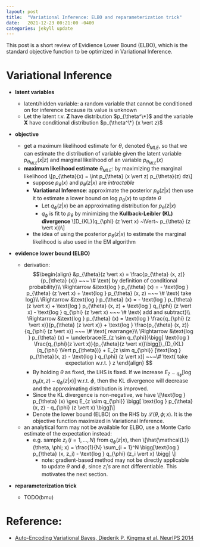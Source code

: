 ```yaml
---
layout: post
title:  "Variational Inference: ELBO and reparameterization trick"
date:   2021-12-23 00:21:00 -0400
categories: jekyll update
---
```

This post is a short review of Evidience Lower Bound (ELBO), which is the standard objective function to be optimized in Variational Inference.

# Variational Inference
* **latent variables**
	* latent/hidden variable: a random variable that cannot be conditioned on for inference because its value is unknown
	* Let the latent r.v. $\mathbf{Z}$ have distribution $p_{\theta^\*}$ and the variable $\mathbf{X}$ have conditional distribution $p_{\theta^\*} (x \vert z)$
* **objective**
	* get a maximum likelihood estimate for $\theta$, denoted $\theta_{MLE}$, so that we can estimate the distribution of variable given the latent variable $p_{\theta_{MLE}}(x \vert z)$ and marginal likelihood of an variable $p_{\theta_{MLE}}(x)$
	* **maximum likelihood estimate** $\theta_{MLE}$: by maximizing the marginal likelihood
	\\[p_{\theta}(x) = \int p_{\theta} (x \vert z) p_{\theta}(z) dz\\]
		* suppose $p_{\theta} (x)$ and $p_{\theta} (z \vert x)$ are *intractable*
		* **Variational Inference**: approximate the posterior $p_{\theta}(z \vert x)$ then use it to estimate a lower bound on $\text{log } p_{\theta}(x)$ to update $\theta$
			* Let $q_{\phi} (z \vert x)$ be an approximating distribution for $p_{\theta} (z \vert x)$
			* $q_{\phi}$ is fit to $p_{\theta}$ by minimizing the **Kullback-Leibler (KL) divergence** \\[D_{KL}(q_{\phi} (z \vert x) ~\Vert~ p_{\theta} (z \vert x))\\]
		* the idea of using the posterior $p_{\theta} (z \vert x)$ to estimate the marginal likelihood is also used in the EM algorithm
* **evidence lower bound (ELBO)**
	* derivation:
	$$\begin{align}
		&p_{\theta}(z \vert x) = \frac{p_{\theta} (x, z)}{p_{\theta} (x)} ~~~ \# \text{ by definition of conditional probability}\\
		\Rightarrow &\text{log } p_{\theta} (x) = - \text{log } p_{\theta} (z \vert x) + \text{log } p_{\theta} (x, z) ~~~ \# \text{ take log}\\
		\Rightarrow &\text{log } p_{\theta} (x) = - \text{log } p_{\theta} (z \vert x) + \text{log } p_{\theta} (x, z) + \text{log } q_{\phi} (z \vert x) - \text{log } q_{\phi} (z \vert x) ~~~ \# \text{ add and subtract}\\
		\Rightarrow &\text{log } p_{\theta} (x) = \text{log } \frac{q_{\phi} (z \vert x)}{p_{\theta} (z \vert x)} + \text{log } \frac{p_{\theta} (x, z)}{q_{\phi} (z \vert x)} ~~~ \# \text{ rearrange}\\
		\Rightarrow &\text{log } p_{\theta} (x) = \underbrace{E_{z \sim q_{\phi}}\bigg[ \text{log } \frac{q_{\phi}(z \vert x)}{p_{\theta}(z \vert x)}\bigg]}_{D_{KL}(q_{\phi} \Vert p_{\theta})} + E_{z \sim q_{\phi}} [\text{log } p_{\theta}(x, z) - \text{log } q_{\phi} (z \vert x)] ~~~\# \text{ take expectation w.r.t. } z
	\end{align}
	$$
		* By holding $\theta$ as fixed, the LHS is fixed. If we increase $E_{z \sim q_{\phi}} [\text{log } p_{\theta} (x, z) - q_{\phi}(z \vert x)]$ w.r.t. $\phi$, then the KL divergence will decrease and the approximating distribution is improved. 
		* Since the KL divergence is non-negative, we have \\[\text{log } p_{\theta} (x) \geq E_{z \sim q_{\phi}} \bigg[ \text{log } p_{\theta} (x, z) - q_{\phi} (z \vert x) \bigg]\\]
		* Denote the lower bound (ELBO) on the RHS by $\mathcal{L}(\theta, \phi; x)$. It is the objective function maximized in Variational Inference.
	* an analytical form may not be available for ELBO, use a Monte Carlo estimate of the expectation instead:
		* e.g. sample $z_i ~ (i = 1, ..., N)$ from $q_{\phi} (z \vert x)$, then
		\\[\hat{\mathcal{L}}(\theta, \phi; x) = \frac{1}{N} \sum_{i = 1}^N \bigg[\text{log } p_{\theta} (x, z_i) - \text{log } q_{\phi} (z_i \vert x) \bigg] \\]
			* note: gradient-based method may not be directly applicable to update $\theta$ and $\phi$, since $z_i's$ are not differentiable. This motivates the next section.

* **reparameterization trick**
	* TODO(bmu)

# Reference: 
* [Auto-Encoding Variational Bayes, Diederik P. Kingma et al. NeurIPS 2014](https://arxiv.org/abs/1312.6114)